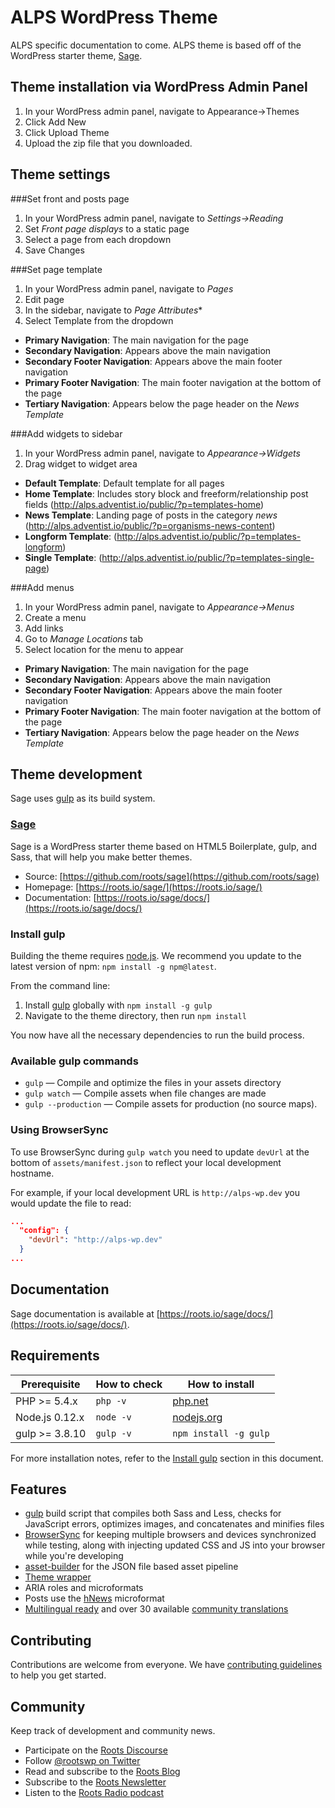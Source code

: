 # ALPS WordPress Theme

ALPS specific documentation to come. ALPS theme is based off of the WordPress starter theme, [Sage](https://roots.io/sage/).

## Theme installation via WordPress Admin Panel

1. In your WordPress admin panel, navigate to Appearance->Themes
2. Click Add New
3. Click Upload Theme
4. Upload the zip file that you downloaded.

## Theme settings

###Set front and posts page

1. In your WordPress admin panel, navigate to *Settings->Reading*
2. Set *Front page displays* to a static page
3. Select a page from each dropdown
4. Save Changes

###Set page template

1. In your WordPress admin panel, navigate to *Pages*
2. Edit page
3. In the sidebar, navigate to *Page Attributes**
4. Select Template from the dropdown
* **Primary Navigation**: The main navigation for the page
* **Secondary Navigation**: Appears above the main navigation
* **Secondary Footer Navigation**: Appears above the main footer navigation
* **Primary Footer Navigation**: The main footer navigation at the bottom of the page
* **Tertiary Navigation**: Appears below the page header on the *News Template*

###Add widgets to sidebar

1. In your WordPress admin panel, navigate to *Appearance->Widgets*
2. Drag widget to widget area
  * **Default Template**: Default template for all pages
  * **Home Template**: Includes story block and freeform/relationship post fields (http://alps.adventist.io/public/?p=templates-home)
  * **News Template**: Landing page of posts in the category *news* (http://alps.adventist.io/public/?p=organisms-news-content)
  * **Longform Template**: (http://alps.adventist.io/public/?p=templates-longform)
  * **Single Template**: (http://alps.adventist.io/public/?p=templates-single-page)

###Add menus

1. In your WordPress admin panel, navigate to *Appearance->Menus*
2. Create a menu
3. Add links
4. Go to *Manage Locations* tab
5. Select location for the menu to appear
  * **Primary Navigation**: The main navigation for the page
  * **Secondary Navigation**: Appears above the main navigation
  * **Secondary Footer Navigation**: Appears above the main footer navigation
  * **Primary Footer Navigation**: The main footer navigation at the bottom of the page
  * **Tertiary Navigation**: Appears below the page header on the *News Template*

## Theme development

Sage uses [gulp](http://gulpjs.com/) as its build system.

### [Sage](https://roots.io/sage/)

Sage is a WordPress starter theme based on HTML5 Boilerplate, gulp, and Sass, that will help you make better themes.

* Source: [https://github.com/roots/sage](https://github.com/roots/sage)
* Homepage: [https://roots.io/sage/](https://roots.io/sage/)
* Documentation: [https://roots.io/sage/docs/](https://roots.io/sage/docs/)

### Install gulp

Building the theme requires [node.js](http://nodejs.org/download/). We recommend you update to the latest version of npm: `npm install -g npm@latest`.

From the command line:

1. Install [gulp](http://gulpjs.com) globally with `npm install -g gulp`
2. Navigate to the theme directory, then run `npm install`

You now have all the necessary dependencies to run the build process.

### Available gulp commands

* `gulp` — Compile and optimize the files in your assets directory
* `gulp watch` — Compile assets when file changes are made
* `gulp --production` — Compile assets for production (no source maps).

### Using BrowserSync

To use BrowserSync during `gulp watch` you need to update `devUrl` at the bottom of `assets/manifest.json` to reflect your local development hostname.

For example, if your local development URL is `http://alps-wp.dev` you would update the file to read:
```json
...
  "config": {
    "devUrl": "http://alps-wp.dev"
  }
...
```

## Documentation

Sage documentation is available at [https://roots.io/sage/docs/](https://roots.io/sage/docs/).


## Requirements

| Prerequisite    | How to check | How to install
| --------------- | ------------ | ------------- |
| PHP >= 5.4.x    | `php -v`     | [php.net](http://php.net/manual/en/install.php) |
| Node.js 0.12.x  | `node -v`    | [nodejs.org](http://nodejs.org/) |
| gulp >= 3.8.10  | `gulp -v`    | `npm install -g gulp` |

For more installation notes, refer to the [Install gulp](#install-gulp) section in this document.

## Features

* [gulp](http://gulpjs.com/) build script that compiles both Sass and Less, checks for JavaScript errors, optimizes images, and concatenates and minifies files
* [BrowserSync](http://www.browsersync.io/) for keeping multiple browsers and devices synchronized while testing, along with injecting updated CSS and JS into your browser while you're developing
* [asset-builder](https://github.com/austinpray/asset-builder) for the JSON file based asset pipeline
* [Theme wrapper](https://roots.io/sage/docs/theme-wrapper/)
* ARIA roles and microformats
* Posts use the [hNews](http://microformats.org/wiki/hnews) microformat
* [Multilingual ready](https://roots.io/wpml/) and over 30 available [community translations](https://github.com/roots/sage-translations)


## Contributing

Contributions are welcome from everyone. We have [contributing guidelines](https://github.com/roots/guidelines/blob/master/CONTRIBUTING.md) to help you get started.

## Community

Keep track of development and community news.

* Participate on the [Roots Discourse](https://discourse.roots.io/)
* Follow [@rootswp on Twitter](https://twitter.com/rootswp)
* Read and subscribe to the [Roots Blog](https://roots.io/blog/)
* Subscribe to the [Roots Newsletter](https://roots.io/subscribe/)
* Listen to the [Roots Radio podcast](https://roots.io/podcast/)
